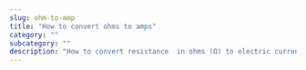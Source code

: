 ```yaml
---
slug: ohm-to-amp
title: "How to convert ohms to amps"
category: ""
subcategory: ""
description: "How to convert resistance  in ohms (Ω) to electric current in amps (A)."
---
```


